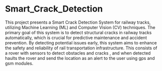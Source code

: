 # Smart_Crack_Detection
This project presents a Smart Crack Detection System for railway tracks, utilizing Machine Learning (ML) and Computer Vision (CV) techniques. The primary goal of this system is to detect structural cracks in railway tracks automatically, which is crucial for predictive maintenance and accident prevention. By detecting potential issues early, this system aims to enhance the safety and reliability of rail transportation infrastructure. This consists of a rover with sensors to detect obstacles and cracks , and when detected haults the rover and send the location as an alert to the user using gps and gsm modules.

